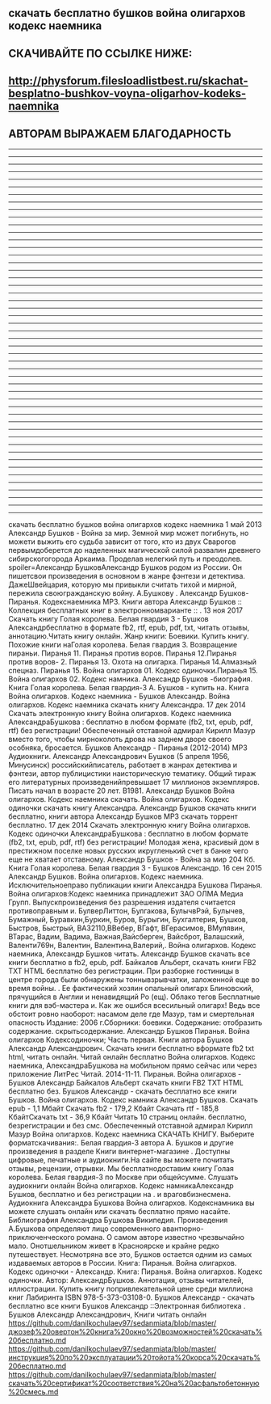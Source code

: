 скачать бесплатно бушков война олигархов кодекс наемника
--------------------------------------------------
СКАЧИВАЙТЕ ПО ССЫЛКЕ НИЖЕ:
--------------------------------------------------
http://physforum.filesloadlistbest.ru/skachat-besplatno-bushkov-voyna-oligarhov-kodeks-naemnika
--------------------------------------------------
АВТОРАМ ВЫРАЖАЕМ БЛАГОДАРНОСТЬ
--------------------------------------------------
--------------------------------------------------
--------------------------------------------------
--------------------------------------------------
--------------------------------------------------
--------------------------------------------------
--------------------------------------------------
--------------------------------------------------
--------------------------------------------------
--------------------------------------------------
--------------------------------------------------
--------------------------------------------------
--------------------------------------------------
--------------------------------------------------
--------------------------------------------------
--------------------------------------------------
--------------------------------------------------
--------------------------------------------------
--------------------------------------------------
--------------------------------------------------
--------------------------------------------------
--------------------------------------------------
--------------------------------------------------
--------------------------------------------------
--------------------------------------------------
--------------------------------------------------
--------------------------------------------------
--------------------------------------------------
--------------------------------------------------
--------------------------------------------------
--------------------------------------------------
--------------------------------------------------
--------------------------------------------------
--------------------------------------------------
--------------------------------------------------
--------------------------------------------------
--------------------------------------------------
--------------------------------------------------
--------------------------------------------------
--------------------------------------------------
--------------------------------------------------
--------------------------------------------------
--------------------------------------------------
--------------------------------------------------
--------------------------------------------------
--------------------------------------------------
--------------------------------------------------
--------------------------------------------------
--------------------------------------------------
--------------------------------------------------
скачать бесплатно бушков война олигархов кодекс наемника 1 май 2013  Александр Бушков - Война за мир. Земной мир может погибнуть, но можети выжить  его судьба зависит от того, кто из двух Сварогов первымдоберется до наделенных магической силой развалин древнего сибирскогогорода Аркаима. Проделав нелегкий путь и преодолев. spoiler=Александр БушковАлександр Бушков родом из России. Он пишетсвои произведения в основном в жанре фэнтези и детектива.  ДажеШвейцария, которую мы привыкли считать тихой и мирной, пережила своюгражданскую войну. А.Бушкову . Александр Бушков- Пиранья. Кодекснаемника  MP3. Книги автора Александр Бушков :: Коллекция бесплатных книг в электронномварианте :: . 13 ноя 2017  Скачать книгу Голая королева. Белая гвардия  3 - Бушков Александрбесплатно в формате fb2, rtf, epub, pdf, txt, читать отзывы, аннотацию.Читать книгу онлайн. Жанр книги: Боевики. Купить книгу. Похожие книги наГолая королева. Белая гвардия  3. Возвращение пираньи. Пиранья 11. Пиранья против воров. Пиранья 12.Пиранья против воров- 2. Пиранья 13. Охота на олигарха. Пиранья 14.Алмазный спецназ. Пиранья 15. Война олигархов 01. Кодекс одиночки.Пиранья 15. Война олигархов 02. Кодекс намника. Александр Бушков -биография. Книга Голая королева. Белая гвардия-3 А. Бушков - купить на. Книга Война олигархов. Кодекс наемника - Бушков Александр. Война олигархов. Кодекс наемника скачать книгу Александра. 17 дек 2014  Скачать электронную книгу Война олигархов. Кодекс наемника АлександраБушкова : бесплатно в любом формате (fb2, txt, epub, pdf, rtf) без регистрации! Обеспеченный отставной адмирал Кирилл Мазур вместо того, чтобы мирноколоть дрова на заднем дворе своего особняка, бросается. Бушков Александр - Пиранья (2012-2014) MP3  Аудиокниги. Александр Александрович Бушков (5 апреля 1956, Минусинск)  российскийписатель, работает в жанрах детектива и фэнтези, автор публицистики наисторическую тематику. Общий тираж его литературных произведенийпревышает 17 миллионов экземпляров. Писать начал в возрасте 20 лет. В1981. Александр Бушков Война олигархов. Кодекс наемника скачать. Война олигархов. Кодекс одиночки скачать книгу Александра. Александр Бушков скачать книги бесплатно, книги автора
Александр Бушков  MP3 скачать торрент бесплатно. 17 дек 2014  Скачать электронную книгу Война олигархов. Кодекс одиночки АлександраБушкова : бесплатно в любом формате (fb2, txt, epub, pdf, rtf) без регистрации! Молодая жена, красивый дом в престижном поселке новых русских икругленький счет в банке  чего еще не хватает отставному. Александр Бушков - Война за мир  204 Кб. Книга Голая королева. Белая гвардия  3 - Бушков Александр. 16 сен 2015  Александр Бушков. Война олигархов. Кодекс наемника. Исключительноеправо публикации книги Александра Бушкова Пиранья. Война олигархов:Кодекс наемника принадлежит ЗАО ОЛМА Медиа Групп. Выпускпроизведения без разрешения издателя считается противоправным и. БулверЛиттон, Булгакова, БулычвРэй, Булычев, Бумажный, Буравкин,Буркин, Буров, Бурыгин, Бухгалтерия, Бушков, Быстров, Быстрый, ВАЗ2110,ВВебер, ВГафт, ВГерасимов, ВМулявин, ВТарас, Вадим, Вадима, Важная,Вайсберген, Вайсброт, Валашский, Валенти769н, Валентин, Валентина,Валерий,. Война олигархов. Кодекс наемника, Александр Бушков  читать. Александр Бушков  скачать все книги бесплатно в fb2, epub, pdf. Байкалов Альберт, скачать книги FB2 TXT HTML бесплатно без регистрации. При разборке гостиницы в центре города были обнаружены тоннывзрывчатки, заложенной еще во время войны. . Ее фактический хозяин опальный олигарх Блиновский, прячущийся в Англии и ненавидящий Ро (ещ). Облако тегов  Бесплатные книги для вэб-мастера и. Как же ошибся всесильный олигарх! Ведь все обстоит ровно наоборот: насамом деле где Мазур, там и смертельная опасность Издание: 2006 г.Сборники: боевики. Содержание: отобразить содержание. скрытьсодержание. Александр Бушков Пиранья. Война олигархов  Кодексодиночки; Часть первая. Книги автора Бушков Александр Александрович. Скачать книги бесплатно вформате fb2 txt html, читать онлайн. Читай онлайн бесплатно Война олигархов. Кодекс наемника, АлександраБушкова на мобильном прямо сейчас или через приложение ЛитРес Читай. 2014-11-11. Пиранья. Война олигархов - Бушков Александр
Байкалов Альберт скачать книги FB2 TXT HTML бесплатно без. Бушков Александр - скачать бесплатно все книги Бушков. Война олигархов. Кодекс намника Александр Бушков. Cкачать epub - 1,1 Мбайт Cкачать fb2 - 179,2 Кбайт Cкачать rtf - 185,8 КбайтCкачать txt - 36,9 Кбайт Читать 10 страниц онлайн. бесплатно, безрегистрации и без смс. Обеспеченный отставной адмирал Кирилл Мазур Война олигархов. Кодекс наемника  СКАЧАТЬ КНИГУ. Выберите форматскачивания:. Белая гвардия-3 автора А. Бушков и другие произведения в разделе Книги винтернет-магазине . Доступны цифровые, печатные и аудиокниги.На сайте вы можете почитать отзывы, рецензии, отрывки. Мы бесплатнодоставим книгу Голая королева. Белая гвардия-3 по Москве при общейсумме. Слушать аудиокниги онлайн  Война олигархов. Кодекс намникаАлександр Бушков, бесплатно и без регистрации на .  и враговбизнесмена. Аудиокнига Александра Бушкова Война олигархов. Кодекснамника вы можете слушать онлайн или скачать бесплатно прямо насайте. Библиография Александра Бушкова  Википедия. Произведения А.Бушкова определяют лицо современного авантюрно-приключенческого романа. О самом авторе известно чрезвычайно мало. Онотшельником живет в Красноярске и крайне редко путешествует. Несмотряна все это, Бушков остается одним из самых издаваемых авторов в России. Книга: Пиранья. Война олигархов. Кодекс одиночки - Александр. Книга: Пиранья. Война олигархов. Кодекс одиночки. Автор: АлександрБушков. Аннотация, отзывы читателей, иллюстрации. Купить книгу попривлекательной цене среди миллиона книг Лабиринта  ISBN 978-5-373-03108-0. Бушков Александр - скачать бесплатно все книги Бушков Александр ::Электронная библиотека . Бушков Александр Александрович, Книги читать онлайн
https://github.com/danilkochulaev97/sedanmiata/blob/master/джозеф%20овертон%20книга%20окно%20возможностей%20скачать%20бесплатно.md
https://github.com/danilkochulaev97/sedanmiata/blob/master/инструкция%20по%20эксплуатации%20тойота%20корса%20скачать%20бесплатно.md
https://github.com/danilkochulaev97/sedanmiata/blob/master/скачать%20сертификат%20соответствия%20на%20асфальтобетонную%20смесь.md